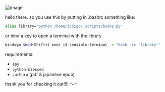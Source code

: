 ![image](https://github.com/darkralts/ebook-library/assets/16366107/a195b405-8f03-421a-9f96-b595748483f3)

hello there. so you use this by putting in .bashrc something like: 
```bash
alias library='python /home/ichigo/.scripts/books.py'
```
or bind a key to open a terminal with the library
```bash
bindsym $mod+Shift+l exec i3-sensible-terminal -e "bash -ic 'library'"
```

requirements: 
- `epy`
- `python-blessed`
- `zathura` (pdf & japanese epub)

thank you for checking it out!!!! ^~^
